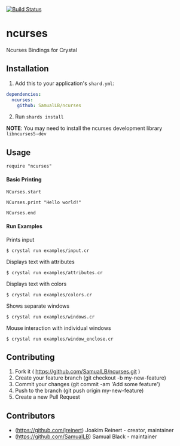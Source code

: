 [![Build Status](https://travis-ci.com/SamualLB/ncurses.svg?branch=master)](https://travis-ci.com/SamualLB/ncurses)
# ncurses

Ncurses Bindings for Crystal

## Installation

1. Add this to your application's `shard.yml`:

```yaml
dependencies:
  ncurses:
    github: SamualLB/ncurses
```

2. Run `shards install`

**NOTE**: You may need to install the ncurses development library `libncurses5-dev`

## Usage


```crystal
require "ncurses"
```

#### Basic Printing

```crystal
NCurses.start

NCurses.print "Hello world!"

NCurses.end
```

#### Run Examples

Prints input
```text
$ crystal run examples/input.cr
```

Displays text with attributes
```text
$ crystal run examples/attributes.cr
```

Displays text with colors
```text
$ crystal run examples/colors.cr
```

Shows separate windows
```text
$ crystal run examples/windows.cr
```

Mouse interaction with individual windows
```text
$ crystal run examples/window_enclose.cr
```

## Contributing

1. Fork it ( https://github.com/SamualLB/ncurses.git )
2. Create your feature branch (git checkout -b my-new-feature)
3. Commit your changes (git commit -am 'Add some feature')
4. Push to the branch (git push origin my-new-feature)
5. Create a new Pull Request

## Contributors

- (https://github.com/jreinert) Joakim Reinert - creator, maintainer
- (https://github.com/SamualLB) Samual Black - maintainer
